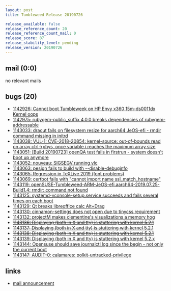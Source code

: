 ```yaml
---
layout: post
title: Tumbleweed Release 20190726

release_available: false
release_reference_count: 20
release_reference_count_mail: 0
release_score: 87
release_stability_level: pending
release_version: 20190726
---
```


## mail (0:0)

no relevant mails

## bugs (20)

<!--more-->

- [1142926: Cannot boot Tumbleweek on HP Envy x360 15m-ds0011dx Kernel oops](https://bugzilla.opensuse.org/show_bug.cgi?id=1142926)
- [1142975: rubygem-public_suffix 4.0.0 breaks dependencies of rubygem-addressable](https://bugzilla.opensuse.org/show_bug.cgi?id=1142975)
- [1143033: dracut fails on filesystem resize for aarch64 JeOS-efi - rmdir command missing in initrd](https://bugzilla.opensuse.org/show_bug.cgi?id=1143033)
- [1143038: VUL-1: CVE-2018-20854: kernel-source: out-of-bounds read on array ctrl->phys, once variable i reaches the maximum array size](https://bugzilla.opensuse.org/show_bug.cgi?id=1143038)
- [1143051: \[Build 20190723\] openQA test fails in firstrun - system doesn't boot up anymore](https://bugzilla.opensuse.org/show_bug.cgi?id=1143051)
- [1143052: nouveau: SIGSEGV running vlc](https://bugzilla.opensuse.org/show_bug.cgi?id=1143052)
- [1143063: pesign fails to build with --disable-debuginfo](https://bugzilla.opensuse.org/show_bug.cgi?id=1143063)
- [1143065: Regression in TeXLive 2019 (font problems)](https://bugzilla.opensuse.org/show_bug.cgi?id=1143065)
- [1143069: certbot fails with "cannot import name ssl_match_hostname"](https://bugzilla.opensuse.org/show_bug.cgi?id=1143069)
- [1143119: openSUSE-Tumbleweed-ARM-JeOS-efi.aarch64-2019.07.25-Build1.4: rmdir: command not found](https://bugzilla.opensuse.org/show_bug.cgi?id=1143119)
- [1143125: systemd-vconsole-setup.service succeeds and fails several times on each boot](https://bugzilla.opensuse.org/show_bug.cgi?id=1143125)
- [1143129: Qt breaks libreoffice calc Alt+Drag](https://bugzilla.opensuse.org/show_bug.cgi?id=1143129)
- [1143130: cinnamon-settings does not open due to tinycss requirement](https://bugzilla.opensuse.org/show_bug.cgi?id=1143130)
- [1143132: projectM makes clementine's visualizations a memory hog](https://bugzilla.opensuse.org/show_bug.cgi?id=1143132)
- ~~[1143136: Displaying (both in X and tty) is stuttering with kernel 5.2.1](https://bugzilla.opensuse.org/show_bug.cgi?id=1143136)~~
- ~~[1143137: Displaying (both in X and tty) is stuttering with kernel 5.2.1](https://bugzilla.opensuse.org/show_bug.cgi?id=1143137)~~
- ~~[1143138: Displaying (both in X and tty) is stuttering with kernel 5.2.1](https://bugzilla.opensuse.org/show_bug.cgi?id=1143138)~~
- [1143139: Displaying (both in X and tty) is stuttering with kernel 5.2.x](https://bugzilla.opensuse.org/show_bug.cgi?id=1143139)
- [1143144: Opensuse should save journalctl log since the begin - not only the current boot](https://bugzilla.opensuse.org/show_bug.cgi?id=1143144)
- [1143147: AUDIT-0: calamares: polkit-untracked-privilege](https://bugzilla.opensuse.org/show_bug.cgi?id=1143147)



## links

- [mail announcement](https://lists.opensuse.org/opensuse-factory/2019-07/msg00409.html)
